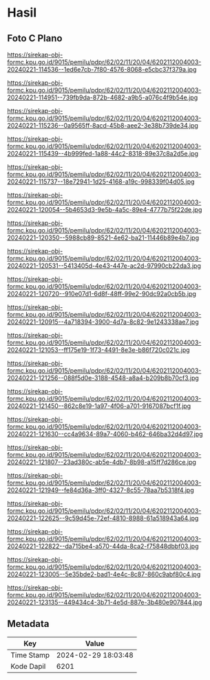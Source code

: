 # Hasil

## Foto C Plano

https://sirekap-obj-formc.kpu.go.id/9015/pemilu/pdpr/62/02/11/20/04/6202112004003-20240221-114536--1ed6e7cb-7f80-4576-8068-e5cbc37f379a.jpg

https://sirekap-obj-formc.kpu.go.id/9015/pemilu/pdpr/62/02/11/20/04/6202112004003-20240221-114951--739fb9da-872b-4682-a9b5-a076c4f9b54e.jpg

https://sirekap-obj-formc.kpu.go.id/9015/pemilu/pdpr/62/02/11/20/04/6202112004003-20240221-115236--0a9565ff-8acd-45b8-aee2-3e38b739de34.jpg

https://sirekap-obj-formc.kpu.go.id/9015/pemilu/pdpr/62/02/11/20/04/6202112004003-20240221-115439--4b999fed-1a88-44c2-8318-89e37c8a2d5e.jpg

https://sirekap-obj-formc.kpu.go.id/9015/pemilu/pdpr/62/02/11/20/04/6202112004003-20240221-115737--18e72941-1d25-4168-a19c-998339f04d05.jpg

https://sirekap-obj-formc.kpu.go.id/9015/pemilu/pdpr/62/02/11/20/04/6202112004003-20240221-120054--5b4653d3-9e5b-4a5c-89e4-4777b75f22de.jpg

https://sirekap-obj-formc.kpu.go.id/9015/pemilu/pdpr/62/02/11/20/04/6202112004003-20240221-120350--5988cb89-8521-4e62-ba21-11446b89e4b7.jpg

https://sirekap-obj-formc.kpu.go.id/9015/pemilu/pdpr/62/02/11/20/04/6202112004003-20240221-120531--5413405d-4e43-447e-ac2d-97990cb22da3.jpg

https://sirekap-obj-formc.kpu.go.id/9015/pemilu/pdpr/62/02/11/20/04/6202112004003-20240221-120720--910e07d1-6d8f-48ff-99e2-90dc92a0cb5b.jpg

https://sirekap-obj-formc.kpu.go.id/9015/pemilu/pdpr/62/02/11/20/04/6202112004003-20240221-120915--4a718394-3900-4d7a-8c82-9e1243338ae7.jpg

https://sirekap-obj-formc.kpu.go.id/9015/pemilu/pdpr/62/02/11/20/04/6202112004003-20240221-121053--ff175e19-1f73-4491-8e3e-b86f720c021c.jpg

https://sirekap-obj-formc.kpu.go.id/9015/pemilu/pdpr/62/02/11/20/04/6202112004003-20240221-121256--088f5d0e-3188-4548-a8a4-b209b8b70cf3.jpg

https://sirekap-obj-formc.kpu.go.id/9015/pemilu/pdpr/62/02/11/20/04/6202112004003-20240221-121450--862c8e19-1a97-4f06-a701-9167087bcf1f.jpg

https://sirekap-obj-formc.kpu.go.id/9015/pemilu/pdpr/62/02/11/20/04/6202112004003-20240221-121630--cc4a9634-89a7-4060-b462-646ba32d4d97.jpg

https://sirekap-obj-formc.kpu.go.id/9015/pemilu/pdpr/62/02/11/20/04/6202112004003-20240221-121807--23ad380c-ab5e-4db7-8b98-a15ff7d286ce.jpg

https://sirekap-obj-formc.kpu.go.id/9015/pemilu/pdpr/62/02/11/20/04/6202112004003-20240221-121949--fe84d36a-3ff0-4327-8c55-78aa7b5318f4.jpg

https://sirekap-obj-formc.kpu.go.id/9015/pemilu/pdpr/62/02/11/20/04/6202112004003-20240221-122625--9c59d45e-72ef-4810-8988-61a518943a64.jpg

https://sirekap-obj-formc.kpu.go.id/9015/pemilu/pdpr/62/02/11/20/04/6202112004003-20240221-122822--da715be4-a570-44da-8ca2-f75848dbbf03.jpg

https://sirekap-obj-formc.kpu.go.id/9015/pemilu/pdpr/62/02/11/20/04/6202112004003-20240221-123005--5e35bde2-bad1-4e4c-8c87-860c9abf80c4.jpg

https://sirekap-obj-formc.kpu.go.id/9015/pemilu/pdpr/62/02/11/20/04/6202112004003-20240221-123135--449434c4-3b71-4e5d-887e-3b480e907844.jpg


## Metadata

| Key        | Value               |
| ---------- | ------------------- |
| Time Stamp | 2024-02-29 18:03:48 |
| Kode Dapil | 6201                |



